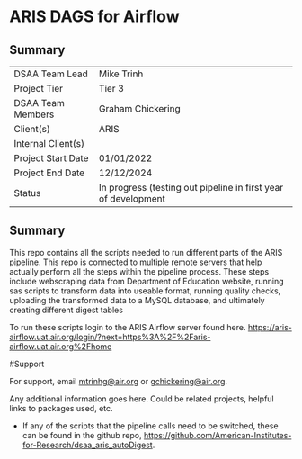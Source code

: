 # ARIS DAGS for Airflow


## Summary

|  |  |
|---|---|
| DSAA Team Lead | Mike Trinh | 
| Project Tier | Tier 3 | 
| DSAA Team Members | Graham Chickering |
| Client(s) | ARIS  |
| Internal Client(s) |  |
| Project Start Date | 01/01/2022 |
| Project End Date | 12/12/2024 |
| Status | In progress (testing out pipeline in first year of development |                                                                 

 ## Summary

This repo contains all the scripts needed to run different parts of the ARIS pipeline. This repo is connected to multiple remote servers that help actually perform all the steps within the pipeline process. These steps include webscraping data from Department of Education website, running sas scripts to transform data into useable format, running quality checks, uploading the transformed data to a MySQL database, and ultimately creating different digest tables

To run these scripts login to the ARIS Airflow server found here.
https://aris-airflow.uat.air.org/login/?next=https%3A%2F%2Faris-airflow.uat.air.org%2Fhome

#Support

For support, email mtrinhg@air.org or gchickering@air.org.

Any additional information goes here. Could be related projects, helpful links to packages used, etc.
- If any of the scripts that the pipeline calls need to be switched, these can be found in the github repo, https://github.com/American-Institutes-for-Research/dsaa_aris_autoDigest. 

